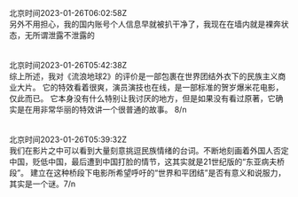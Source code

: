 北京时间2023-01-26T06:02:58Z<br>另外不用担心，我的国内账号个人信息早就被扒干净了，我现在在墙内就是裸奔状态，无所谓泄露不泄露的<br><br><br>北京时间2023-01-26T05:42:38Z<br>综上所述，我对《流浪地球2》的评价是一部包裹在世界团结外衣下的民族主义商业大片。
它的特效看着很爽，演员演技也在线，是一部标准的贺岁爆米花电影，仅此而已。
它本身没有什么特别让我讨厌的地方，但是如果没有看过原著，它确实是在用非常华丽的特效讲一个很普通的故事。 8/n<br><br><br>北京时间2023-01-26T05:39:32Z<br>我们在影片之中可以看到大量刻意挑逗民族情绪的台词。不断地刻画着外国人否定中国，贬低中国，最后遭到中国打脸的情节，这其实就是21世纪版的“东亚病夫桥段”。
建立在这种桥段下电影所希望呼吁的“世界和平团结”是否有意义和说服力，其实是一个谜。7/n<br><br><br>